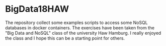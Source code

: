 # BigData18HAW
The repository collect some examples scripts to access some NoSQL databases in docker containers.
The exercises have been taken from the "Big Data and NoSQL" class of the university Haw Hamburg.
I really enjoyed the class and I hope this can be a starting point for others.
